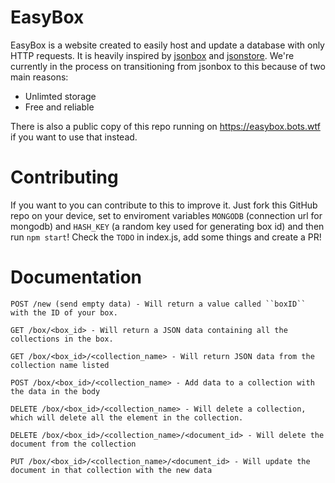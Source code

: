 # EasyBox
EasyBox is a website created to easily host and update a database with only HTTP requests. It is heavily inspired by [jsonbox](https://jsonbox.io) and [jsonstore](https://jsonstore.io). We're currently in the process on transitioning from jsonbox to this because of two main reasons:
  - Unlimted storage
  - Free and reliable

There is also a public copy of this repo running on https://easybox.bots.wtf if you want to use that instead.

# Contributing
If you want to you can contribute to this to improve it. Just fork this GitHub repo on your device, set to enviroment variables ``MONGODB`` (connection url for mongodb) and ``HASH_KEY`` (a random key used for generating box id) and then run ``npm start``! Check the ``TODO`` in index.js, add some things and create a PR!


# Documentation

```
POST /new (send empty data) - Will return a value called ``boxID`` with the ID of your box.
```

```
GET /box/<box_id> - Will return a JSON data containing all the collections in the box.
```

```
GET /box/<box_id>/<collection_name> - Will return JSON data from the collection name listed
```

```
POST /box/<box_id>/<collection_name> - Add data to a collection with the data in the body
```

```
DELETE /box/<box_id>/<collection_name> - Will delete a collection, which will delete all the element in the collection.
```

```
DELETE /box/<box_id>/<collection_name>/<document_id> - Will delete the document from the collection
```

```
PUT /box/<box_id>/<collection_name>/<document_id> - Will update the document in that collection with the new data
```